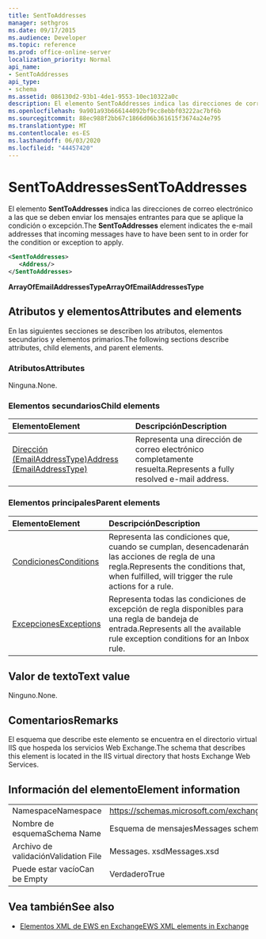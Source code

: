 ```yaml
---
title: SentToAddresses
manager: sethgros
ms.date: 09/17/2015
ms.audience: Developer
ms.topic: reference
ms.prod: office-online-server
localization_priority: Normal
api_name:
- SentToAddresses
api_type:
- schema
ms.assetid: 086130d2-93b1-4de1-9553-10ec10322a0c
description: El elemento SentToAddresses indica las direcciones de correo electrónico a las que se deben enviar los mensajes entrantes para que se aplique la condición o excepción.
ms.openlocfilehash: 9a901a93b666144092bf9cc8ebbf03222ac7bf6b
ms.sourcegitcommit: 88ec988f2bb67c1866d06b361615f3674a24e795
ms.translationtype: MT
ms.contentlocale: es-ES
ms.lasthandoff: 06/03/2020
ms.locfileid: "44457420"
---
```

# <a name="senttoaddresses"></a><span data-ttu-id="89e10-103">SentToAddresses</span><span class="sxs-lookup"><span data-stu-id="89e10-103">SentToAddresses</span></span>

<span data-ttu-id="89e10-104">El elemento **SentToAddresses** indica las direcciones de correo electrónico a las que se deben enviar los mensajes entrantes para que se aplique la condición o excepción.</span><span class="sxs-lookup"><span data-stu-id="89e10-104">The **SentToAddresses** element indicates the e-mail addresses that incoming messages have to have been sent to in order for the condition or exception to apply.</span></span> 
  
```XML
<SentToAddresses>
   <Address/>
</SentToAddresses>
```

 <span data-ttu-id="89e10-105">**ArrayOfEmailAddressesType**</span><span class="sxs-lookup"><span data-stu-id="89e10-105">**ArrayOfEmailAddressesType**</span></span>
## <a name="attributes-and-elements"></a><span data-ttu-id="89e10-106">Atributos y elementos</span><span class="sxs-lookup"><span data-stu-id="89e10-106">Attributes and elements</span></span>

<span data-ttu-id="89e10-107">En las siguientes secciones se describen los atributos, elementos secundarios y elementos primarios.</span><span class="sxs-lookup"><span data-stu-id="89e10-107">The following sections describe attributes, child elements, and parent elements.</span></span>
  
### <a name="attributes"></a><span data-ttu-id="89e10-108">Atributos</span><span class="sxs-lookup"><span data-stu-id="89e10-108">Attributes</span></span>

<span data-ttu-id="89e10-109">Ninguna.</span><span class="sxs-lookup"><span data-stu-id="89e10-109">None.</span></span>
  
### <a name="child-elements"></a><span data-ttu-id="89e10-110">Elementos secundarios</span><span class="sxs-lookup"><span data-stu-id="89e10-110">Child elements</span></span>

|<span data-ttu-id="89e10-111">**Elemento**</span><span class="sxs-lookup"><span data-stu-id="89e10-111">**Element**</span></span>|<span data-ttu-id="89e10-112">**Descripción**</span><span class="sxs-lookup"><span data-stu-id="89e10-112">**Description**</span></span>|
|:-----|:-----|
|[<span data-ttu-id="89e10-113">Dirección (EmailAddressType)</span><span class="sxs-lookup"><span data-stu-id="89e10-113">Address (EmailAddressType)</span></span>](address-emailaddresstype.md) <br/> |<span data-ttu-id="89e10-114">Representa una dirección de correo electrónico completamente resuelta.</span><span class="sxs-lookup"><span data-stu-id="89e10-114">Represents a fully resolved e-mail address.</span></span>  <br/> |
   
### <a name="parent-elements"></a><span data-ttu-id="89e10-115">Elementos principales</span><span class="sxs-lookup"><span data-stu-id="89e10-115">Parent elements</span></span>

|<span data-ttu-id="89e10-116">**Elemento**</span><span class="sxs-lookup"><span data-stu-id="89e10-116">**Element**</span></span>|<span data-ttu-id="89e10-117">**Descripción**</span><span class="sxs-lookup"><span data-stu-id="89e10-117">**Description**</span></span>|
|:-----|:-----|
|[<span data-ttu-id="89e10-118">Condiciones</span><span class="sxs-lookup"><span data-stu-id="89e10-118">Conditions</span></span>](conditions.md) <br/> |<span data-ttu-id="89e10-119">Representa las condiciones que, cuando se cumplan, desencadenarán las acciones de regla de una regla.</span><span class="sxs-lookup"><span data-stu-id="89e10-119">Represents the conditions that, when fulfilled, will trigger the rule actions for a rule.</span></span>  <br/> |
|[<span data-ttu-id="89e10-120">Excepciones</span><span class="sxs-lookup"><span data-stu-id="89e10-120">Exceptions</span></span>](exceptions.md) <br/> |<span data-ttu-id="89e10-121">Representa todas las condiciones de excepción de regla disponibles para una regla de bandeja de entrada.</span><span class="sxs-lookup"><span data-stu-id="89e10-121">Represents all the available rule exception conditions for an Inbox rule.</span></span>  <br/> |
   
## <a name="text-value"></a><span data-ttu-id="89e10-122">Valor de texto</span><span class="sxs-lookup"><span data-stu-id="89e10-122">Text value</span></span>

<span data-ttu-id="89e10-123">Ninguno.</span><span class="sxs-lookup"><span data-stu-id="89e10-123">None.</span></span>
  
## <a name="remarks"></a><span data-ttu-id="89e10-124">Comentarios</span><span class="sxs-lookup"><span data-stu-id="89e10-124">Remarks</span></span>

<span data-ttu-id="89e10-125">El esquema que describe este elemento se encuentra en el directorio virtual IIS que hospeda los servicios Web Exchange.</span><span class="sxs-lookup"><span data-stu-id="89e10-125">The schema that describes this element is located in the IIS virtual directory that hosts Exchange Web Services.</span></span>
  
## <a name="element-information"></a><span data-ttu-id="89e10-126">Información del elemento</span><span class="sxs-lookup"><span data-stu-id="89e10-126">Element information</span></span>

|||
|:-----|:-----|
|<span data-ttu-id="89e10-127">Namespace</span><span class="sxs-lookup"><span data-stu-id="89e10-127">Namespace</span></span>  <br/> |https://schemas.microsoft.com/exchange/services/2006/messages  <br/> |
|<span data-ttu-id="89e10-128">Nombre de esquema</span><span class="sxs-lookup"><span data-stu-id="89e10-128">Schema Name</span></span>  <br/> |<span data-ttu-id="89e10-129">Esquema de mensajes</span><span class="sxs-lookup"><span data-stu-id="89e10-129">Messages schema</span></span>  <br/> |
|<span data-ttu-id="89e10-130">Archivo de validación</span><span class="sxs-lookup"><span data-stu-id="89e10-130">Validation File</span></span>  <br/> |<span data-ttu-id="89e10-131">Messages. xsd</span><span class="sxs-lookup"><span data-stu-id="89e10-131">Messages.xsd</span></span>  <br/> |
|<span data-ttu-id="89e10-132">Puede estar vacío</span><span class="sxs-lookup"><span data-stu-id="89e10-132">Can be Empty</span></span>  <br/> |<span data-ttu-id="89e10-133">Verdadero</span><span class="sxs-lookup"><span data-stu-id="89e10-133">True</span></span>  <br/> |
   
## <a name="see-also"></a><span data-ttu-id="89e10-134">Vea también</span><span class="sxs-lookup"><span data-stu-id="89e10-134">See also</span></span>



- [<span data-ttu-id="89e10-135">Elementos XML de EWS en Exchange</span><span class="sxs-lookup"><span data-stu-id="89e10-135">EWS XML elements in Exchange</span></span>](ews-xml-elements-in-exchange.md)

